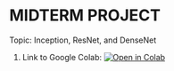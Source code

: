 # MIDTERM PROJECT
Topic: Inception, ResNet, and DenseNet
1. Link to Google Colab: <a href="https://colab.research.google.com/drive/1SA3TbUOTuzA1H5SP9dgJIf8L5WYy_faJ?usp=sharing" target="_parent"><img src="https://colab.research.google.com/assets/colab-badge.svg" alt="Open in Colab"/></a>

